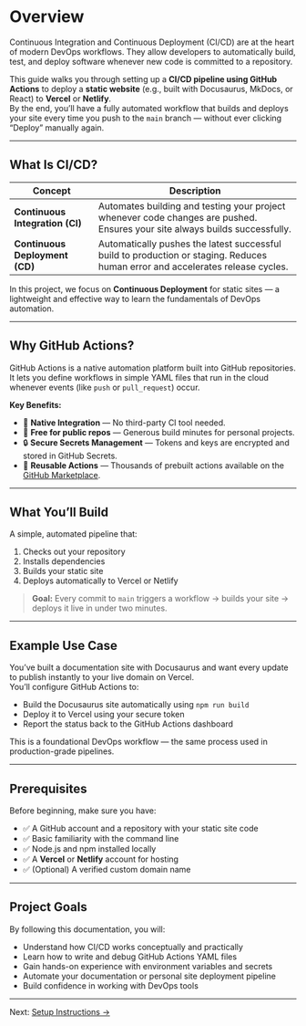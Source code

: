 # Overview

Continuous Integration and Continuous Deployment (CI/CD) are at the heart of modern DevOps workflows. They allow developers to automatically build, test, and deploy software whenever new code is committed to a repository.

This guide walks you through setting up a **CI/CD pipeline using GitHub Actions** to deploy a **static website** (e.g., built with Docusaurus, MkDocs, or React) to **Vercel** or **Netlify**.  
By the end, you’ll have a fully automated workflow that builds and deploys your site every time you push to the `main` branch — without ever clicking “Deploy” manually again.

---

## What Is CI/CD?

| Concept | Description |
|----------|--------------|
| **Continuous Integration (CI)** | Automates building and testing your project whenever code changes are pushed. Ensures your site always builds successfully. |
| **Continuous Deployment (CD)** | Automatically pushes the latest successful build to production or staging. Reduces human error and accelerates release cycles. |

In this project, we focus on **Continuous Deployment** for static sites — a lightweight and effective way to learn the fundamentals of DevOps automation.

---

## Why GitHub Actions?

GitHub Actions is a native automation platform built into GitHub repositories. It lets you define workflows in simple YAML files that run in the cloud whenever events (like `push` or `pull_request`) occur.

**Key Benefits:**
- 🔄 **Native Integration** — No third-party CI tool needed.
- 💸 **Free for public repos** — Generous build minutes for personal projects.
- 🔒 **Secure Secrets Management** — Tokens and keys are encrypted and stored in GitHub Secrets.
- 🧩 **Reusable Actions** — Thousands of prebuilt actions available on the [GitHub Marketplace](https://github.com/marketplace?type=actions).

---

## What You’ll Build

A simple, automated pipeline that:
1. Checks out your repository  
2. Installs dependencies  
3. Builds your static site  
4. Deploys automatically to Vercel or Netlify  

> **Goal:** Every commit to `main` triggers a workflow → builds your site → deploys it live in under two minutes.

---

## Example Use Case

You’ve built a documentation site with Docusaurus and want every update to publish instantly to your live domain on Vercel.  
You’ll configure GitHub Actions to:
- Build the Docusaurus site automatically using `npm run build`
- Deploy it to Vercel using your secure token
- Report the status back to the GitHub Actions dashboard

This is a foundational DevOps workflow — the same process used in production-grade pipelines.

---

## Prerequisites

Before beginning, make sure you have:
- ✅ A GitHub account and a repository with your static site code
- ✅ Basic familiarity with the command line
- ✅ Node.js and npm installed locally
- ✅ A **Vercel** or **Netlify** account for hosting
- ✅ (Optional) A verified custom domain name

---

## Project Goals

By following this documentation, you will:
- Understand how CI/CD works conceptually and practically
- Learn how to write and debug GitHub Actions YAML files
- Gain hands-on experience with environment variables and secrets
- Automate your documentation or personal site deployment pipeline
- Build confidence in working with DevOps tools

---

Next: [Setup Instructions →](setup.md)
